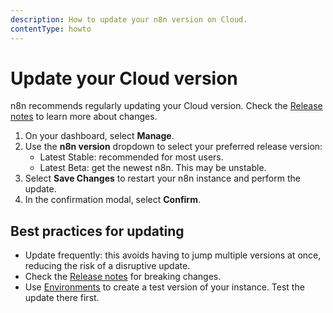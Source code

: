 ```yaml
---
description: How to update your n8n version on Cloud.
contentType: howto
---
```


# Update your Cloud version

n8n recommends regularly updating your Cloud version. Check the [Release notes](/release-notes/) to learn more about changes.

1. On your dashboard, select **Manage**.
1. Use the **n8n version** dropdown to select your preferred release version: 
	* Latest Stable: recommended for most users.
	* Latest Beta: get the newest n8n. This may be unstable.
1. Select **Save Changes** to restart your n8n instance and perform the update. 
1. In the confirmation modal, select **Confirm**.


## Best practices for updating

* Update frequently: this avoids having to jump multiple versions at once, reducing the risk of a disruptive update.
* Check the [Release notes](/release-notes/) for breaking changes.
* Use [Environments](/source-control-environments/) to create a test version of your instance. Test the update there first.
